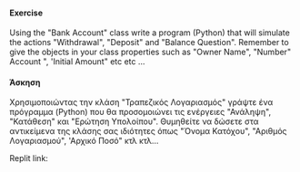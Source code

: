 <h4>Exercise</h4>
<p>Using the "Bank Account" class write a program (Python) that will simulate
the actions "Withdrawal", "Deposit" and "Balance Question".
Remember to give the objects in your class properties such as "Owner Name", "Number"
Account ", 'Initial Amount" etc etc ...</p>

<h4>Άσκηση</h4>
<p>Χρησιμοποιώντας την κλάση "Τραπεζικός Λογαριασμός" γράψτε ένα πρόγραμμα (Python) που θα προσομοιώνει
τις ενέργειες "Ανάληψη", "Κατάθεση" και "Ερώτηση Υπολοίπου".
Θυμηθείτε να δώσετε στα αντικείμενα της κλάσης σας ιδιότητες όπως "Όνομα Κατόχου", "Αριθμός
Λογαριασμού", 'Αρχικό Ποσό" κτλ κτλ...</p>

Replit link: